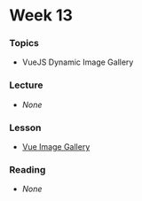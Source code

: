 # Week 13

### Topics

- VueJS Dynamic Image Gallery

### Lecture

- _None_

### Lesson
- [Vue Image Gallery](https://ryanwprice.github.io/vdes10918/vue-js/image-gallery)

### Reading

- _None_



